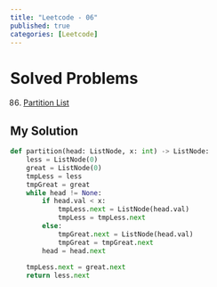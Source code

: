 ```yaml
---
title: "Leetcode - 06"
published: true
categories: [Leetcode]
---
```




# Solved Problems

86. [Partition List](https://leetcode.com/problems/partition-list/)



## My Solution

```python
def partition(head: ListNode, x: int) -> ListNode:
    less = ListNode(0)
    great = ListNode(0)
    tmpLess = less
    tmpGreat = great
    while head != None:
        if head.val < x:
            tmpLess.next = ListNode(head.val)
            tmpLess = tmpLess.next
        else:
            tmpGreat.next = ListNode(head.val)
            tmpGreat = tmpGreat.next
        head = head.next
        
    tmpLess.next = great.next
    return less.next
```

